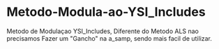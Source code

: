 # Metodo-Modula-ao-YSI_Includes
Metodo de Modulaçao YSI_Includes, Diferente do Metodo ALS nao precisamos Fazer um "Gancho" na a_samp, sendo mais facil de utilizar.
